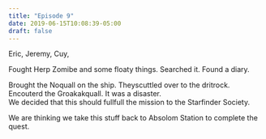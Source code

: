 ```yaml
---
title: "Episode 9"
date: 2019-06-15T10:08:39-05:00
draft: false
---
```

Eric, Jeremy, Cuy, 

Fought Herp Zomibe and some floaty things.  Searched it.  Found a diary. 

Brought the Noquall on the ship.  Theyscuttled over to the dritrock.  Encouterd the Groakakquall.  It was a disaster.  
We decided that this should fullfull the mission to the Starfinder Society.  

We are thinking we take this stuff back to Absolom Station to complete the quest. 
